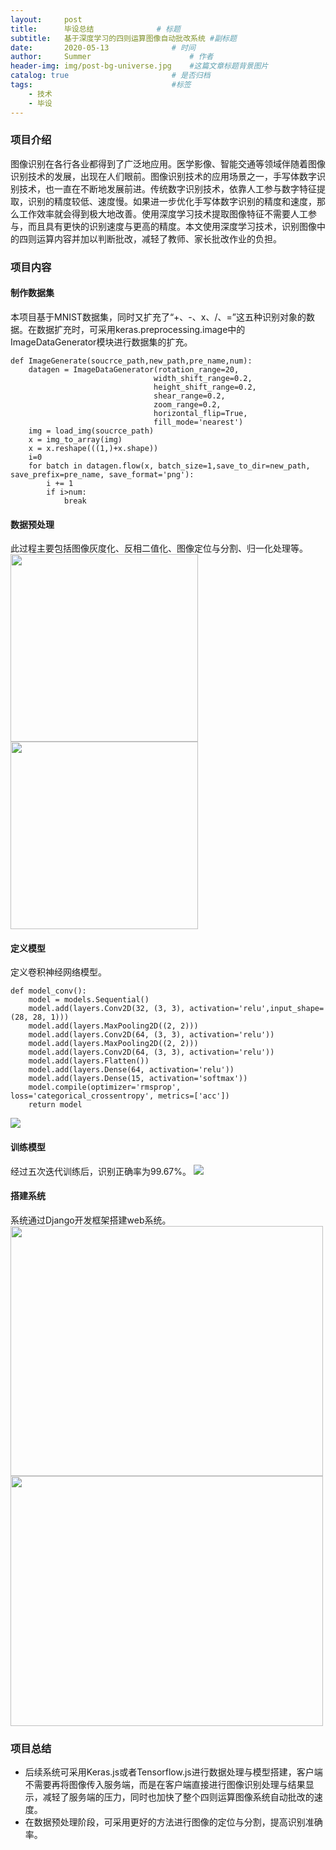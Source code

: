 ```yaml
---
layout:     post                   
title:      毕设总结              # 标题 
subtitle:   基于深度学习的四则运算图像自动批改系统 #副标题
date:       2020-05-13              # 时间
author:     Summer                      # 作者
header-img: img/post-bg-universe.jpg    #这篇文章标题背景图片
catalog: true                       # 是否归档
tags:                               #标签
    - 技术
    - 毕设
---
```


### 项目介绍
图像识别在各行各业都得到了广泛地应用。医学影像、智能交通等领域伴随着图像识别技术的发展，出现在人们眼前。图像识别技术的应用场景之一，手写体数字识别技术，也一直在不断地发展前进。传统数字识别技术，依靠人工参与数字特征提取，识别的精度较低、速度慢。如果进一步优化手写体数字识别的精度和速度，那么工作效率就会得到极大地改善。使用深度学习技术提取图像特征不需要人工参与，而且具有更快的识别速度与更高的精度。本文使用深度学习技术，识别图像中的四则运算内容并加以判断批改，减轻了教师、家长批改作业的负担。
### 项目内容
#### 制作数据集
本项目基于MNIST数据集，同时又扩充了“+、-、x、/、=”这五种识别对象的数据。在数据扩充时，可采用keras.preprocessing.image中的ImageDataGenerator模块进行数据集的扩充。
```
def ImageGenerate(soucrce_path,new_path,pre_name,num):
    datagen = ImageDataGenerator(rotation_range=20,
                                width_shift_range=0.2,
                                height_shift_range=0.2,
                                shear_range=0.2,
                                zoom_range=0.2,
                                horizontal_flip=True,
                                fill_mode='nearest')
    img = load_img(soucrce_path)
    x = img_to_array(img)
    x = x.reshape(((1,)+x.shape))
    i=0 
    for batch in datagen.flow(x, batch_size=1,save_to_dir=new_path, save_prefix=pre_name, save_format='png'):
        i += 1
        if i>num:
            break
```
#### 数据预处理
此过程主要包括图像灰度化、反相二值化、图像定位与分割、归一化处理等。
<img src="http://118.178.120.241:89/?/%E5%9B%BE%E5%BA%8A/%E7%81%B0%E5%BA%A6%E5%8C%96.png" width="300px" height="">
<img src="http://118.178.120.241:89/?/%E5%9B%BE%E5%BA%8A/%E5%8F%8D%E7%9B%B8%E4%BA%8C%E5%80%BC%E5%8C%96.png" width="300px" height="">

#### 定义模型
定义卷积神经网络模型。
```
def model_conv():
    model = models.Sequential()
    model.add(layers.Conv2D(32, (3, 3), activation='relu',input_shape=(28, 28, 1)))
    model.add(layers.MaxPooling2D((2, 2)))
    model.add(layers.Conv2D(64, (3, 3), activation='relu'))
    model.add(layers.MaxPooling2D((2, 2)))
    model.add(layers.Conv2D(64, (3, 3), activation='relu'))
    model.add(layers.Flatten())
    model.add(layers.Dense(64, activation='relu'))
    model.add(layers.Dense(15, activation='softmax'))
    model.compile(optimizer='rmsprop', loss='categorical_crossentropy', metrics=['acc'])
    return model
```
![](http://118.178.120.241:89/?/%E5%9B%BE%E5%BA%8A/%E7%BD%91%E7%BB%9C%E6%A8%A1%E5%9E%8B.png)
#### 训练模型
经过五次迭代训练后，识别正确率为99.67%。
![](http://118.178.120.241:89/?/%E5%9B%BE%E5%BA%8A/train_result.png)
#### 搭建系统
系统通过Django开发框架搭建web系统。
<img src="http://118.178.120.241:89/?/%E5%9B%BE%E5%BA%8A/%E7%BD%91%E7%AB%99%E9%A6%96%E9%A1%B5.png" width="500px" height="400px">
<img src="http://118.178.120.241:89/?/%E5%9B%BE%E5%BA%8A/%E7%BB%93%E6%9E%9C%E6%98%BE%E7%A4%BA%E9%A1%B5.png" width="500px" height="400px">
### 项目总结
- 后续系统可采用Keras.js或者Tensorflow.js进行数据处理与模型搭建，客户端不需要再将图像传入服务端，而是在客户端直接进行图像识别处理与结果显示，减轻了服务端的压力，同时也加快了整个四则运算图像系统自动批改的速度。
- 在数据预处理阶段，可采用更好的方法进行图像的定位与分割，提高识别准确率。